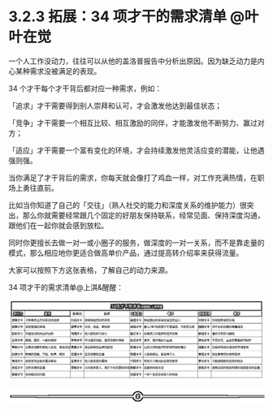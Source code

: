 # 3.2.3 拓展：34 项才干的需求清单 @叶叶在觉

一个人工作没动力，往往可以从他的盖洛普报告中分析出原因。因为缺乏动力是内心某种需求没被满足的表现。

34 个才干每个才干背后都对应一种需求，例如：

「追求」才干需要得到别人崇拜和认可，才会激发他达到最佳状态；

「竞争」才干需要一个相互比较、相互激励的同伴，才能激发他不断努力、赢过对方；

「适应」才干需要一个富有变化的环境，才会持续激发他灵活应变的潜能，让他遇强则强。

当你满足了才干背后的需求，你每天就会像打了鸡血一样，对工作充满热情，在职场上勇往直前。

比如当你知道了自己的「交往」（熟人社交的能力和深度关系的维护能力）很突出，那么你就需要经常跟几个固定的好朋友保持联系，经常见面、保持深度沟通，跟他们在一起你就会感到放松。

同时你更擅长去做一对一或小圈子的服务，做深度的一对一关系，而不是靠走量的模式，那么相应地你更适合做高单价产品，通过提高转介绍率来获得流量。

大家可以按照下方这张表格，了解自己的动力来源。

34 项才干的需求清单@上淇&醒醒：

![](img/78f06aa314794c65989cfa64437e1631.png)

![](img/6c7de331872a8117bb5e80b7aec8953a.png)